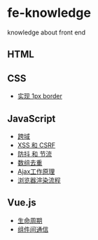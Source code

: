 # fe-knowledge
knowledge about front end

## HTML

## CSS

* [实现 1px border](https://github.com/Leechikit/fe-knowledge/issues/6)

## JavaScript

* [跨域](https://github.com/Leechikit/fe-knowledge/issues/1)
* [XSS 和 CSRF](https://github.com/Leechikit/fe-knowledge/issues/2)
* [防抖 和 节流](https://github.com/Leechikit/fe-knowledge/issues/3)
* [数组去重](https://github.com/Leechikit/fe-knowledge/issues/4)
* [Ajax工作原理](https://github.com/Leechikit/fe-knowledge/issues/5)
* [浏览器渲染流程]()

## Vue.js

* [生命周期]()
* [组件间通信]()